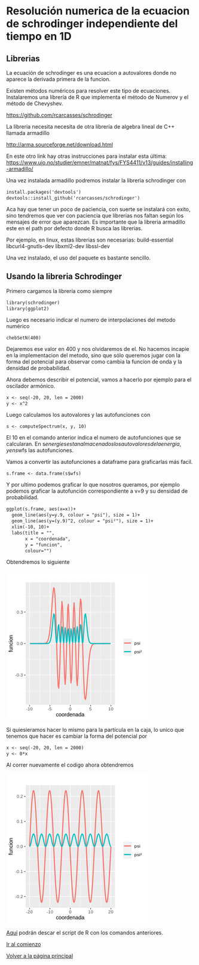 # Resolución numerica de la ecuacion de schrodinger independiente del tiempo en 1D

## Librerias
La ecuación de schrodinger es una ecuacion a autovalores donde no aparece la derivada primera de la funcion. 

Existen métodos numéricos para resolver este tipo de ecuaciones.
Instalaremos una librería de R que implementa el método de Numerov y el método de Chevyshev.

https://github.com/rcarcasses/schrodinger

La libreria necesita necesita de otra librería de algebra lineal de C++ llamada armadillo

http://arma.sourceforge.net/download.html

En este otro link hay otras instrucciones para instalar esta última:
https://www.uio.no/studier/emner/matnat/fys/FYS4411/v13/guides/installing-armadillo/

Una vez instalada armadillo podremos instalar la libreria schrodinger con

```
install.packages('devtools')
devtools::install_github('rcarcasses/schrodinger')
```

Aca hay que tener un poco de paciencia, con suerte se instalará con exito, sino tendremos que ver con paciencia que librerias nos faltan según los mensajes de error que aparezcan.
Es importante que la libreria armadillo este en el path por defecto donde R busca las librerias.

Por ejemplo, en linux, estas librerias son necesarias:
build-essential libcurl4-gnutls-dev libxml2-dev libssl-dev

Una vez instalado, el uso del paquete es bastante sencillo.

## Usando la libreria Schrodinger
Primero cargamos la librería como siempre
```
library(schrodinger)
library(ggplot2)
```

Luego es necesario indicar el numero de interpolaciones del metodo numérico

```
chebSetN(400)
```

Dejaremos ese valor en 400 y nos olvidaremos de el. No hacemos incapie en la implementacion del metodo, sino que sólo queremos jugar con la forma del potencial para observar como cambia la funcion de onda y la densidad de probabilidad.

Ahora debemos describir el potencial, vamos a hacerlo por ejemplo para el oscilador armónico.

```
x <- seq(-20, 20, len = 2000)
y <- x^2
```

Luego calculamos los autovalores y las autofunciones con 

```
s <- computeSpectrum(x, y, 10) 
```

El 10 en el comando anterior indica el numero de autofunciones que se calcularan.
En s$energies estan almacenados los autovalores de la energia, y en s$wfs las autofunciones.

Vamos a convertir las autofunciones a dataframe para graficarlas más facil.

```
s.frame <- data.frame(s$wfs)
```

Y por ultimo podemos graficar lo que nosotros queramos, por ejemplo podemos graficar la autofunción correspondiente a v=9
y su densidad de probabilidad.

```
ggplot(s.frame, aes(x=x))+
  geom_line(aes(y=y.9, colour = "psi"), size = 1)+
  geom_line(aes(y=(y.9)^2, colour = "psi²"), size = 1)+
  xlim(-10, 10)+
  labs(title = "",
       x = "coordenada",
       y = "funcion",
       colour="")
```

Obtendremos lo siguiente

![oscilador armonico](figuras/ecdif/oscilador%20armonico)

Si quiesieramos hacer lo mismo para la partícula en la caja, lo unico que tenemos que hacer es cambiar la forma del potencial por

```
x <- seq(-20, 20, len = 2000)
y <- 0*x
```

Al correr nuevamente el codigo ahora obtendremos

![caja](figuras/ecdif/caja)

[Aquí](scripts/schrodinger.R) podrán descar el script de R con los comandos anteriores.

[Ir al comienzo](#resolución-numerica-de-la-ecuacion-de-schrodinger-independiente-del-tiempo-en-1D)

[Volver a la página principal](README.md)
